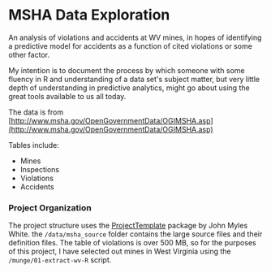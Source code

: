 # MSHA Data Exploration

An analysis of violations and accidents at WV mines, in hopes of identifying a predictive model for accidents as a function of cited violations or some other factor.

My intention is to document the process by which someone with some fluency in R and understanding of a data set's subject matter, but very little depth of understanding in predictive analytics, might go about using the great tools available to us all today.

The data is from [http://www.msha.gov/OpenGovernmentData/OGIMSHA.asp](http://www.msha.gov/OpenGovernmentData/OGIMSHA.asp)

Tables include:

* Mines
* Inspections
* Violations
* Accidents

### Project Organization

The project structure uses the [ProjectTemplate](http://www.johnmyleswhite.com/notebook/2010/08/26/projecttemplate/) package by John Myles White. the `/data/msha_source` folder contains the large source files and their definition files. The table of violations is over 500 MB, so for the purposes of this project, I have selected out mines in West Virginia using the `/munge/01-extract-wv-R` script.  


